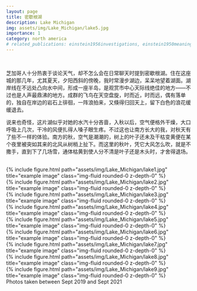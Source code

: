 ```yaml
---
layout: page
title: 密歇根湖
description: Lake Michigan
img: assets/img/Lake_Michigan/lake5.jpg
importance: 1
category: north america
# related_publications: einstein1956investigations, einstein1950meaning
---
```


<!-- Every project has a beautiful feature showcase page.
It's easy to include images in a flexible 3-column grid format.
Make your photos 1/3, 2/3, or full width.

To give your project a background in the portfolio page, just add the img tag to the front matter like so: -->

 <!--    ---
    layout: page
    title: project
    description: a project with a background image
    img: /assets/img/12.jpg
    --- -->

<br/>

芝加哥人十分热衷于谈论天气，却不怎么会在日常聊天时提到密歇根湖。住在这座城的那几年，尤其夏天，夕阳西斜的傍晚，我时常漫步湖边，呆呆地望着湖面。湖岸线在不远处凸向水中间，形成一座半岛，是观赏市中心天际线绝佳的地方——不过也是人声最鼎沸的地方。成群的飞鸟在天空盘旋，时而近，时而远，偶有落单的，独自在岸边的岩石上徘徊，一阵浪拍来，又倏得归回天上，留下白色的浪花缓缓退去。

说来也奇怪，这片湖似乎对她的水汽十分吝啬，入秋以后，空气便格外干燥，大口呼吸上几次，干冷的风便扎得人嗓子眼生疼。不过这也让南方长大的我，对秋天有了些不一样的体验。南方的秋，空气是潮潮的，树上的叶子还未及干枯变黄便在某个夜里被突如其来的北风从树梢上扯下。而这里的秋叶，凭它大风怎么吹，就是不撒手，直到下了几场雪，通体枯黄到使人分不清是叶子还是木头时，才舍得退场。

<br/>

<div class="row">
    <div class="col-sm mt-3 mt-md-0">
        {% include figure.html path="assets/img/Lake_Michigan/lake1.jpg" title="example image" class="img-fluid rounded-0 z-depth-0" %}
    </div>
    <div class="col-sm mt-3 mt-md-0">
        {% include figure.html path="assets/img/Lake_Michigan/lake2.jpg" title="example image" class="img-fluid rounded-0 z-depth-0" %}
    </div>
    <div class="col-sm mt-3 mt-md-0">
        {% include figure.html path="assets/img/Lake_Michigan/lake3.jpg" title="example image" class="img-fluid rounded-0 z-depth-0" %}
    </div>
</div>

<div class="row">
    <div class="col-sm mt-3 mt-md-0">
        {% include figure.html path="assets/img/Lake_Michigan/lake4.jpg" title="example image" class="img-fluid rounded-0 z-depth-0" %}
    </div>
    <div class="col-sm mt-3 mt-md-0">
        {% include figure.html path="assets/img/Lake_Michigan/lake5.jpg" title="example image" class="img-fluid rounded-0 z-depth-0" %}
    </div>
    <div class="col-sm mt-3 mt-md-0">
        {% include figure.html path="assets/img/Lake_Michigan/lake6.jpg" title="example image" class="img-fluid rounded-0 z-depth-0" %}
    </div>
</div>

<div class="row">
    <div class="col-sm mt-3 mt-md-0">
        {% include figure.html path="assets/img/Lake_Michigan/lake7.jpg" title="example image" class="img-fluid rounded-0 z-depth-0" %}
    </div>
    <div class="col-sm mt-3 mt-md-0">
        {% include figure.html path="assets/img/Lake_Michigan/lake8.jpg" title="example image" class="img-fluid rounded-0 z-depth-0" %}
    </div>
    <div class="col-sm mt-3 mt-md-0">
        {% include figure.html path="assets/img/Lake_Michigan/lake9.jpg" title="example image" class="img-fluid rounded-0 z-depth-0" %}
    </div>
</div>

<div class="caption">
    Photos taken between Sept 2019 and Sept 2021
</div>

